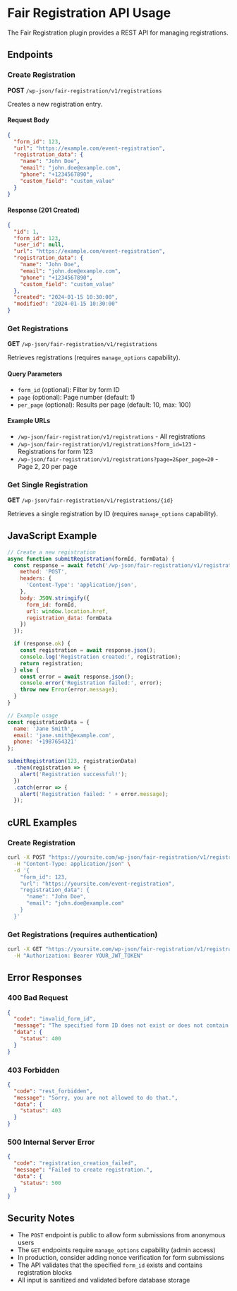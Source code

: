 # Fair Registration API Usage

The Fair Registration plugin provides a REST API for managing registrations.

## Endpoints

### Create Registration
**POST** `/wp-json/fair-registration/v1/registrations`

Creates a new registration entry.

#### Request Body
```json
{
  "form_id": 123,
  "url": "https://example.com/event-registration",
  "registration_data": {
    "name": "John Doe",
    "email": "john.doe@example.com",
    "phone": "+1234567890",
    "custom_field": "custom_value"
  }
}
```

#### Response (201 Created)
```json
{
  "id": 1,
  "form_id": 123,
  "user_id": null,
  "url": "https://example.com/event-registration",
  "registration_data": {
    "name": "John Doe",
    "email": "john.doe@example.com",
    "phone": "+1234567890",
    "custom_field": "custom_value"
  },
  "created": "2024-01-15 10:30:00",
  "modified": "2024-01-15 10:30:00"
}
```

### Get Registrations
**GET** `/wp-json/fair-registration/v1/registrations`

Retrieves registrations (requires `manage_options` capability).

#### Query Parameters
- `form_id` (optional): Filter by form ID
- `page` (optional): Page number (default: 1)
- `per_page` (optional): Results per page (default: 10, max: 100)

#### Example URLs
- `/wp-json/fair-registration/v1/registrations` - All registrations
- `/wp-json/fair-registration/v1/registrations?form_id=123` - Registrations for form 123
- `/wp-json/fair-registration/v1/registrations?page=2&per_page=20` - Page 2, 20 per page

### Get Single Registration
**GET** `/wp-json/fair-registration/v1/registrations/{id}`

Retrieves a single registration by ID (requires `manage_options` capability).

## JavaScript Example

```javascript
// Create a new registration
async function submitRegistration(formId, formData) {
  const response = await fetch('/wp-json/fair-registration/v1/registrations', {
    method: 'POST',
    headers: {
      'Content-Type': 'application/json',
    },
    body: JSON.stringify({
      form_id: formId,
      url: window.location.href,
      registration_data: formData
    })
  });

  if (response.ok) {
    const registration = await response.json();
    console.log('Registration created:', registration);
    return registration;
  } else {
    const error = await response.json();
    console.error('Registration failed:', error);
    throw new Error(error.message);
  }
}

// Example usage
const registrationData = {
  name: 'Jane Smith',
  email: 'jane.smith@example.com',
  phone: '+1987654321'
};

submitRegistration(123, registrationData)
  .then(registration => {
    alert('Registration successful!');
  })
  .catch(error => {
    alert('Registration failed: ' + error.message);
  });
```

## cURL Examples

### Create Registration
```bash
curl -X POST "https://yoursite.com/wp-json/fair-registration/v1/registrations" \
  -H "Content-Type: application/json" \
  -d '{
    "form_id": 123,
    "url": "https://yoursite.com/event-registration",
    "registration_data": {
      "name": "John Doe",
      "email": "john.doe@example.com"
    }
  }'
```

### Get Registrations (requires authentication)
```bash
curl -X GET "https://yoursite.com/wp-json/fair-registration/v1/registrations?form_id=123" \
  -H "Authorization: Bearer YOUR_JWT_TOKEN"
```

## Error Responses

### 400 Bad Request
```json
{
  "code": "invalid_form_id",
  "message": "The specified form ID does not exist or does not contain a registration form.",
  "data": {
    "status": 400
  }
}
```

### 403 Forbidden
```json
{
  "code": "rest_forbidden",
  "message": "Sorry, you are not allowed to do that.",
  "data": {
    "status": 403
  }
}
```

### 500 Internal Server Error
```json
{
  "code": "registration_creation_failed",
  "message": "Failed to create registration.",
  "data": {
    "status": 500
  }
}
```

## Security Notes

- The `POST` endpoint is public to allow form submissions from anonymous users
- The `GET` endpoints require `manage_options` capability (admin access)
- In production, consider adding nonce verification for form submissions
- The API validates that the specified `form_id` exists and contains registration blocks
- All input is sanitized and validated before database storage